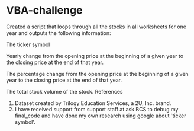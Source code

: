 # VBA-challenge
Created a script that loops through all the stocks in all worksheets for one year and outputs the following information:

The ticker symbol

Yearly change from the opening price at the beginning of a given year to the closing price at the end of that year.

The percentage change from the opening price at the beginning of a given year to the closing price at the end of that year.

The total stock volume of the stock.
References 
1. Dataset created by Trilogy Education Services, a 2U, Inc. brand.
2. I have received support from support staff at ask BCS to debug my final_code and have done my own research using google about 'ticker symbol'.

